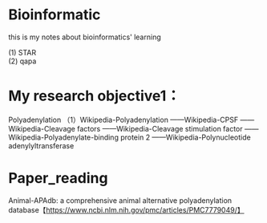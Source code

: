 # Bioinformatic
this is my notes about bioinformatics' learning

(1) STAR  
(2) qapa

# My research objective1：
Polyadenylation
（1）Wikipedia-Polyadenylation
      ——Wikipedia-CPSF
      ——Wikipedia-Cleavage factors
      ——Wikipedia-Cleavage stimulation factor
      ——Wikipedia-Polyadenylate-binding protein 2
      ——Wikipedia-Polynucleotide adenylyltransferase

# Paper_reading
Animal-APAdb: a comprehensive animal alternative polyadenylation database【https://www.ncbi.nlm.nih.gov/pmc/articles/PMC7779049/】
